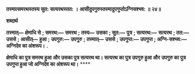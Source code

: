 **तस्मात्समरथस्तस्य सुत: सत्यरथस्तत: ।** **आसीदुपगुरुस्तस्मादुपगुप्तोऽग्निसश्भव: ॥ २४॥** 

**शब्दार्थ** 

**तस्मात्—** **क्षेमाधि से** **; समरथ:—** **समरथ** **; तस्य—** **उसका** **; सुत:—** **पुत्र** **; सत्यरथ:—** **सत्यरथ** **; तत:—** **उससे** **; आसीत्—** **हुआ** **; उपगुरु:—** **उपगुरु** **; तस्मात्—** **उससे** **; उपगुप्त:—** **उपगुप्त** **; अग्नि-सश्भव:—** **अग्निदेव का अंशरूप।** **.** 

**क्षेमाधि का पुत्र समरथ हुआ और उसका पुत्र सत्यरथ था। सत्यरथ का पुत्र उपगुरु हुआ और** **उपगुरु का पुत्र उपगुप्त हुआ जो अग्निदेव का अंशरूप था।** **** 